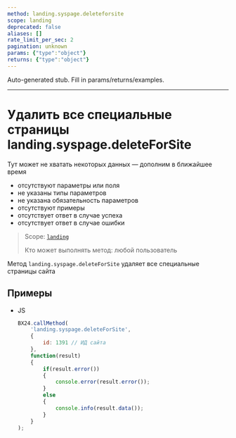 ```yaml
---
method: landing.syspage.deleteforsite
scope: landing
deprecated: false
aliases: []
rate_limit_per_sec: 2
pagination: unknown
params: {"type":"object"}
returns: {"type":"object"}
---
```


Auto-generated stub. Fill in params/returns/examples.

---

# Удалить все специальные страницы landing.syspage.deleteForSite



Тут может не хватать некоторых данных — дополним в ближайшее время







- отсутствуют параметры или поля
- не указаны типы параметров
- не указана обязательность параметров
- отсутствуют примеры
- отсутствует ответ в случае успеха
- отсутствует ответ в случае ошибки





> Scope: [`landing`](../../../scopes/permissions.md)
>
> Кто может выполнять метод: любой пользователь

Метод `landing.syspage.deleteForSite` удаляет все специальные страницы сайта

## Примеры



- JS

    ```js
    BX24.callMethod(
        'landing.syspage.deleteForSite',
        {
            id: 1391 // ИД сайта
        },
        function(result)
        {
            if(result.error())
            {
                console.error(result.error());
            }
            else
            {
                console.info(result.data());
            }
        }
    );
    ```




